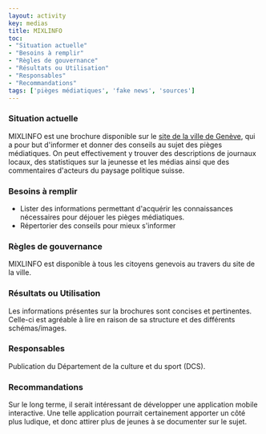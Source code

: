 ```yaml
---
layout: activity
key: medias
title: MIXLINFO
toc:
- "Situation actuelle"
- "Besoins à remplir"
- "Règles de gouvernance"
- "Résultats ou Utilisation"
- "Responsables"
- "Recommandations"
tags: ['pièges médiatiques', 'fake news', 'sources']
---
```


### Situation actuelle

MIXLINFO est une brochure disponible sur le [site de la ville de Genève](https://www.geneve.ch/fr/mixlinfo), qui a pour but d'informer et donner des conseils au sujet des pièges médiatiques.
On peut effectivement y trouver des descriptions de journaux locaux, des statistiques sur la jeunesse et les médias ainsi que des commentaires d'acteurs du paysage politique suisse.

### Besoins à remplir

 - Lister des informations permettant d'acquérir les connaissances nécessaires pour déjouer les pièges médiatiques. 
 - Répertorier des conseils pour mieux s'informer

### Règles de gouvernance

MIXLINFO est disponible à tous les citoyens genevois au travers du site de la ville.  

### Résultats ou Utilisation

Les informations présentes sur la brochures sont concises et pertinentes. Celle-ci est agréable à lire en raison de sa structure et des différents schémas/images.

### Responsables

Publication du Département de la culture et du sport (DCS).

### Recommandations

Sur le long terme, il serait intéressant de développer une application mobile interactive. 
Une telle application pourrait certainement apporter un côté plus ludique, et donc attirer plus de jeunes à se documenter sur le sujet.
